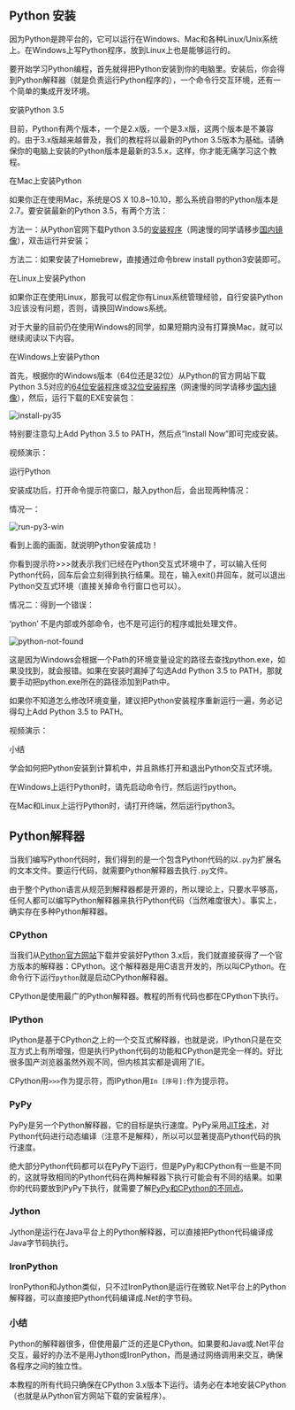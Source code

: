 ## Python 安装

因为Python是跨平台的，它可以运行在Windows、Mac和各种Linux/Unix系统上。在Windows上写Python程序，放到Linux上也是能够运行的。

要开始学习Python编程，首先就得把Python安装到你的电脑里。安装后，你会得到Python解释器（就是负责运行Python程序的），一个命令行交互环境，还有一个简单的集成开发环境。

安装Python 3.5

目前，Python有两个版本，一个是2.x版，一个是3.x版，这两个版本是不兼容的。由于3.x版越来越普及，我们的教程将以最新的Python 3.5版本为基础。请确保你的电脑上安装的Python版本是最新的3.5.x，这样，你才能无痛学习这个教程。

在Mac上安装Python

如果你正在使用Mac，系统是OS X 10.8~10.10，那么系统自带的Python版本是2.7。要安装最新的Python 3.5，有两个方法：

方法一：从Python官网下载Python 3.5的[安装程序](https://www.python.org/ftp/python/3.5.2/python-3.5.2-macosx10.6.pkg)（网速慢的同学请移步[国内镜像](https://pan.baidu.com/s/1kU5OCOB#list/path=%2Fpub%2Fpython)），双击运行并安装；

方法二：如果安装了Homebrew，直接通过命令brew install python3安装即可。

在Linux上安装Python

如果你正在使用Linux，那我可以假定你有Linux系统管理经验，自行安装Python 3应该没有问题，否则，请换回Windows系统。

对于大量的目前仍在使用Windows的同学，如果短期内没有打算换Mac，就可以继续阅读以下内容。

在Windows上安装Python

首先，根据你的Windows版本（64位还是32位）从Python的官方网站下载Python 3.5对应的[64位安装程序](https://www.python.org/ftp/python/3.5.2/python-3.5.2-amd64.exe)或[32位安装程序](https://www.python.org/ftp/python/3.5.2/python-3.5.2.exe)（网速慢的同学请移步[国内镜像](https://pan.baidu.com/s/1kU5OCOB#list/path=%2Fpub%2Fpython)），然后，运行下载的EXE安装包：

![install-py35](https://cdn.liaoxuefeng.com/cdn/files/attachments/0014466016166222cc7c2907cef4caab66ad8d53e77841e000/l)

特别要注意勾上Add Python 3.5 to PATH，然后点“Install Now”即可完成安装。

视频演示：

运行Python

安装成功后，打开命令提示符窗口，敲入python后，会出现两种情况：

情况一：

![run-py3-win](https://cdn.liaoxuefeng.com/cdn/files/attachments/001446601591019cbba6e698d32429bb4754753d86e286a000/l)

看到上面的画面，就说明Python安装成功！

你看到提示符>>>就表示我们已经在Python交互式环境中了，可以输入任何Python代码，回车后会立刻得到执行结果。现在，输入exit()并回车，就可以退出Python交互式环境（直接关掉命令行窗口也可以）。

情况二：得到一个错误：

‘python’ 不是内部或外部命令，也不是可运行的程序或批处理文件。 

![python-not-found](https://cdn.liaoxuefeng.com/cdn/files/attachments/001446601870723ab450ea6b8f946fe841332b542e8f2cc000/l)

这是因为Windows会根据一个Path的环境变量设定的路径去查找python.exe，如果没找到，就会报错。如果在安装时漏掉了勾选Add Python 3.5 to PATH，那就要手动把python.exe所在的路径添加到Path中。

如果你不知道怎么修改环境变量，建议把Python安装程序重新运行一遍，务必记得勾上Add Python 3.5 to PATH。

视频演示：

小结

学会如何把Python安装到计算机中，并且熟练打开和退出Python交互式环境。

在Windows上运行Python时，请先启动命令行，然后运行python。

在Mac和Linux上运行Python时，请打开终端，然后运行python3。

## Python解释器

当我们编写Python代码时，我们得到的是一个包含Python代码的以`.py`为扩展名的文本文件。要运行代码，就需要Python解释器去执行`.py`文件。

由于整个Python语言从规范到解释器都是开源的，所以理论上，只要水平够高，任何人都可以编写Python解释器来执行Python代码（当然难度很大）。事实上，确实存在多种Python解释器。

### CPython

当我们从[Python官方网站](https://www.python.org/)下载并安装好Python 3.x后，我们就直接获得了一个官方版本的解释器：CPython。这个解释器是用C语言开发的，所以叫CPython。在命令行下运行`python`就是启动CPython解释器。

CPython是使用最广的Python解释器。教程的所有代码也都在CPython下执行。

### IPython

IPython是基于CPython之上的一个交互式解释器，也就是说，IPython只是在交互方式上有所增强，但是执行Python代码的功能和CPython是完全一样的。好比很多国产浏览器虽然外观不同，但内核其实都是调用了IE。

CPython用`>>>`作为提示符，而IPython用`In [序号]:`作为提示符。

### PyPy

PyPy是另一个Python解释器，它的目标是执行速度。PyPy采用[JIT技术](http://en.wikipedia.org/wiki/Just-in-time_compilation)，对Python代码进行动态编译（注意不是解释），所以可以显著提高Python代码的执行速度。

绝大部分Python代码都可以在PyPy下运行，但是PyPy和CPython有一些是不同的，这就导致相同的Python代码在两种解释器下执行可能会有不同的结果。如果你的代码要放到PyPy下执行，就需要了解[PyPy和CPython的不同点](http://pypy.readthedocs.org/en/latest/cpython_differences.html)。

### Jython

Jython是运行在Java平台上的Python解释器，可以直接把Python代码编译成Java字节码执行。

### IronPython

IronPython和Jython类似，只不过IronPython是运行在微软.Net平台上的Python解释器，可以直接把Python代码编译成.Net的字节码。

### 小结

Python的解释器很多，但使用最广泛的还是CPython。如果要和Java或.Net平台交互，最好的办法不是用Jython或IronPython，而是通过网络调用来交互，确保各程序之间的独立性。

本教程的所有代码只确保在CPython 3.x版本下运行。请务必在本地安装CPython（也就是从Python官方网站下载的安装程序）。